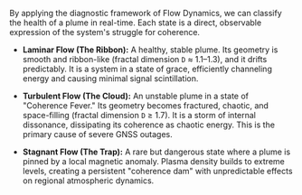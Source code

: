 By applying the diagnostic framework of Flow Dynamics, we can classify the health of a plume in real-time. Each state is a direct, observable expression of the system's struggle for coherence.

*   **Laminar Flow (The Ribbon):** A healthy, stable plume. Its geometry is smooth and ribbon-like (fractal dimension `D` ≈ 1.1–1.3), and it drifts predictably. It is a system in a state of grace, efficiently channeling energy and causing minimal signal scintillation.

*   **Turbulent Flow (The Cloud):** An unstable plume in a state of "Coherence Fever." Its geometry becomes fractured, chaotic, and space-filling (fractal dimension `D` ≥ 1.7). It is a storm of internal dissonance, dissipating its coherence as chaotic energy. This is the primary cause of severe GNSS outages.

*   **Stagnant Flow (The Trap):** A rare but dangerous state where a plume is pinned by a local magnetic anomaly. Plasma density builds to extreme levels, creating a persistent "coherence dam" with unpredictable effects on regional atmospheric dynamics.
